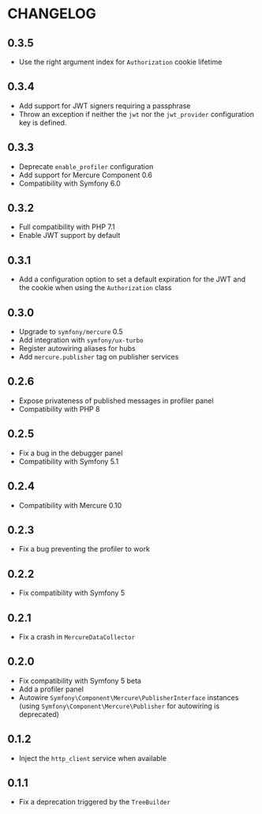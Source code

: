 CHANGELOG
=========

0.3.5
-----

* Use the right argument index for `Authorization` cookie lifetime

0.3.4
-----

* Add support for JWT signers requiring a passphrase
* Throw an exception if neither the `jwt` nor the `jwt_provider` configuration key is defined.

0.3.3
-----

* Deprecate `enable_profiler` configuration
* Add support for Mercure Component 0.6
* Compatibility with Symfony 6.0

0.3.2
-----

* Full compatibility with PHP 7.1
* Enable JWT support by default

0.3.1
-----

* Add a configuration option to set a default expiration for the JWT and the cookie when using the `Authorization` class

0.3.0
-----

* Upgrade to `symfony/mercure` 0.5
* Add integration with `symfony/ux-turbo`
* Register autowiring aliases for hubs
* Add `mercure.publisher` tag on publisher services

0.2.6
-----

* Expose privateness of published messages in profiler panel
* Compatibility with PHP 8

0.2.5
-----

* Fix a bug in the debugger panel
* Compatibility with Symfony 5.1

0.2.4
-----

* Compatibility with Mercure 0.10

0.2.3
-----

* Fix a bug preventing the profiler to work

0.2.2
-----

* Fix compatibility with Symfony 5

0.2.1
-----

* Fix a crash in `MercureDataCollector`

0.2.0
-----

* Fix compatibility with Symfony 5 beta
* Add a profiler panel
* Autowire `Symfony\Component\Mercure\PublisherInterface` instances (using `Symfony\Component\Mercure\Publisher` for autowiring is deprecated)

0.1.2
-----

* Inject the `http_client` service when available

0.1.1
-----

* Fix a deprecation triggered by the `TreeBuilder`
